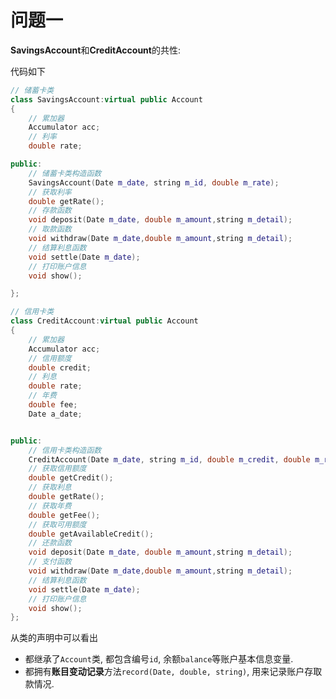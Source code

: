 # 问题一

**SavingsAccount**和**CreditAccount**的共性:

代码如下

````cpp
// 储蓄卡类
class SavingsAccount:virtual public Account
{
    // 累加器
    Accumulator acc;
    // 利率
    double rate;

public:
    // 储蓄卡类构造函数
    SavingsAccount(Date m_date, string m_id, double m_rate);
    // 获取利率
    double getRate();
    // 存款函数
    void deposit(Date m_date, double m_amount,string m_detail);
    // 取款函数
    void withdraw(Date m_date,double m_amount,string m_detail);
    // 结算利息函数
    void settle(Date m_date);
    // 打印账户信息
    void show();

};
````

````cpp
// 信用卡类
class CreditAccount:virtual public Account
{
    // 累加器
    Accumulator acc;
    // 信用额度
    double credit;
    // 利息
    double rate;
    // 年费
    double fee;
    Date a_date;


public:
    // 信用卡类构造函数
    CreditAccount(Date m_date, string m_id, double m_credit, double m_rate, double m_fee);
    // 获取信用额度
    double getCredit();
    // 获取利息
    double getRate();  
    // 获取年费
    double getFee();
    // 获取可用额度
    double getAvailableCredit();
    // 还款函数
    void deposit(Date m_date, double m_amount,string m_detail);
    // 支付函数
    void withdraw(Date m_date,double m_amount,string m_detail);
    // 结算利息函数
    void settle(Date m_date);
    // 打印账户信息
    void show();
};
````

从类的声明中可以看出

- 都继承了`Account`类, 都包含编号`id`, 余额`balance`等账户基本信息变量.
- 都拥有**账目变动记录**方法`record(Date, double, string)`, 用来记录账户存取款情况.